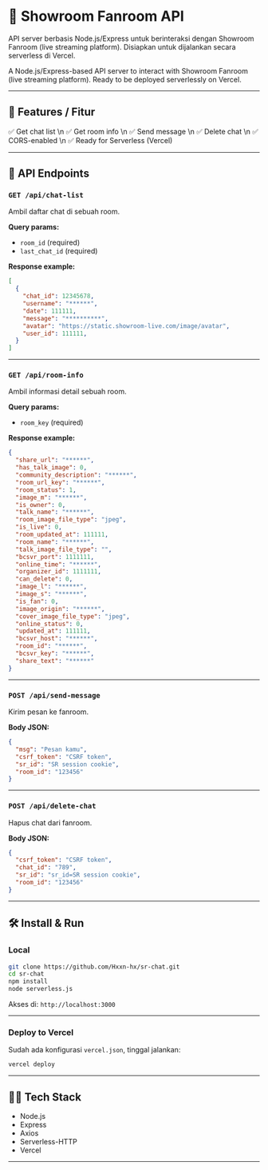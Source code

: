 # 📡 Showroom Fanroom API

API server berbasis Node.js/Express untuk berinteraksi dengan Showroom Fanroom (live streaming platform).
Disiapkan untuk dijalankan secara serverless di Vercel.

A Node.js/Express-based API server to interact with Showroom Fanroom (live streaming platform).
Ready to be deployed serverlessly on Vercel.

---

## 🚀 Features / Fitur

✅ Get chat list \n
✅ Get room info \n
✅ Send message \n
✅ Delete chat \n
✅ CORS-enabled \n
✅ Ready for Serverless (Vercel)

---

## 📂 API Endpoints

### `GET /api/chat-list`

Ambil daftar chat di sebuah room.

**Query params:**

* `room_id` (required)
* `last_chat_id` (required)

**Response example:**

```json
[
  {
    "chat_id": 12345678,
    "username": "******",
    "date": 111111,
    "message": "**********",
    "avatar": "https://static.showroom-live.com/image/avatar",
    "user_id": 111111,
  }
]
```

---

### `GET /api/room-info`

Ambil informasi detail sebuah room.

**Query params:**

* `room_key` (required)

**Response example:**

```json
{
  "share_url": "******",
  "has_talk_image": 0,
  "community_description": "******",
  "room_url_key": "******",
  "room_status": 1,
  "image_m": "******",
  "is_owner": 0,
  "talk_name": "******",
  "room_image_file_type": "jpeg",
  "is_live": 0,
  "room_updated_at": 111111,
  "room_name": "******",
  "talk_image_file_type": "",
  "bcsvr_port": 1111111,
  "online_time": "******",
  "organizer_id": 1111111,
  "can_delete": 0,
  "image_l": "******",
  "image_s": "******",
  "is_fan": 0,
  "image_origin": "******",
  "cover_image_file_type": "jpeg",
  "online_status": 0,
  "updated_at": 111111,
  "bcsvr_host": "******",
  "room_id": "******",
  "bcsvr_key": "******",
  "share_text": "******"
}
```

---

### `POST /api/send-message`

Kirim pesan ke fanroom.

**Body JSON:**

```json
{
  "msg": "Pesan kamu",
  "csrf_token": "CSRF token",
  "sr_id": "SR session cookie",
  "room_id": "123456"
}
```

---

### `POST /api/delete-chat`

Hapus chat dari fanroom.

**Body JSON:**

```json
{
  "csrf_token": "CSRF token",
  "chat_id": "789",
  "sr_id": "sr_id=SR session cookie",
  "room_id": "123456"
}
```

---

## 🛠️ Install & Run

### Local

```bash
git clone https://github.com/Hxxn-hx/sr-chat.git
cd sr-chat
npm install
node serverless.js
```

Akses di: `http://localhost:3000`

---

### Deploy to Vercel

Sudah ada konfigurasi `vercel.json`, tinggal jalankan:

```bash
vercel deploy
```

---

## 👨‍💻 Tech Stack

* Node.js
* Express
* Axios
* Serverless-HTTP
* Vercel

---
